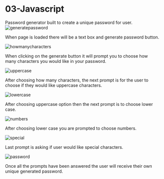 # 03-Javascript

Password generator built to create a unique password for user.
![generatepassword](https://github.com/yangc90/Javascript-03/assets/129198313/543900d2-e6db-4b03-9a44-489be28c0cc4)

When page is loaded there will be a text box and generate password button. 

![howmanycharacters](https://github.com/yangc90/Javascript-03/assets/129198313/7f2226b0-72e9-438f-8e11-67e248c6772d)

When clicking on the generate button it will prompt you to choose how many characters you would like in your password.

![uppercase](https://github.com/yangc90/Javascript-03/assets/129198313/2781b2ca-7a33-457b-aa6b-c61c7e91fbf0)

After choosing how many characters, the next prompt is for the user to choose if they would like uppercase characters.

![lowercase](https://github.com/yangc90/Javascript-03/assets/129198313/07e02b1a-f94c-4338-a63c-9b78556ef430)

After choosing uppercase option then the next prompt is to choose lower case.

![numbers](https://github.com/yangc90/Javascript-03/assets/129198313/639a5e05-d223-4b39-940b-52f7d9b5edf6)

After choosing lower case you are prompted to choose numbers.

![special](https://github.com/yangc90/Javascript-03/assets/129198313/745e5575-6289-41fa-acbe-c06b9f29cca9)

Last prompt is asking if user would like special characters.

![password](https://github.com/yangc90/Javascript-03/assets/129198313/f75bcd77-6f8a-4ff0-b31d-26cc3afc4fdf)


Once all the prompts have been answered the user will receive their own unique generated password.

